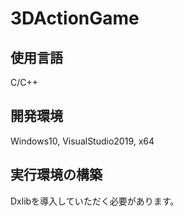 # 3DActionGame

## 使用言語
C/C++

## 開発環境
Windows10, VisualStudio2019, x64

## 実行環境の構築
Dxlibを導入していただく必要があります。
